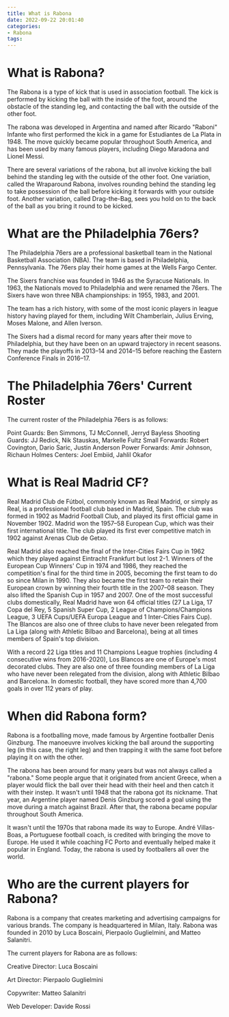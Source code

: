 ```yaml
---
title: What is Rabona
date: 2022-09-22 20:01:40
categories:
- Rabona
tags:
---
```



#  What is Rabona?

The Rabona is a type of kick that is used in association football. The kick is performed by kicking the ball with the inside of the foot, around the obstacle of the standing leg, and contacting the ball with the outside of the other foot.

The rabona was developed in Argentina and named after Ricardo "Raboni" Infante who first performed the kick in a game for Estudiantes de La Plata in 1948. The move quickly became popular throughout South America, and has been used by many famous players, including Diego Maradona and Lionel Messi.

There are several variations of the rabona, but all involve kicking the ball behind the standing leg with the outside of the other foot. One variation, called the Wraparound Rabona, involves rounding behind the standing leg to take possession of the ball before kicking it forwards with your outside foot. Another variation, called Drag-the-Bag, sees you hold on to the back of the ball as you bring it round to be kicked.

#  What are the Philadelphia 76ers? 

The Philadelphia 76ers are a professional basketball team in the National Basketball Association (NBA). The team is based in Philadelphia, Pennsylvania. The 76ers play their home games at the Wells Fargo Center. 

The Sixers franchise was founded in 1946 as the Syracuse Nationals. In 1963, the Nationals moved to Philadelphia and were renamed the 76ers. The Sixers have won three NBA championships: in 1955, 1983, and 2001. 

The team has a rich history, with some of the most iconic players in league history having played for them, including Wilt Chamberlain, Julius Erving, Moses Malone, and Allen Iverson. 

The Sixers had a dismal record for many years after their move to Philadelphia, but they have been on an upward trajectory in recent seasons. They made the playoffs in 2013–14 and 2014–15 before reaching the Eastern Conference Finals in 2016–17. 

# The Philadelphia 76ers' Current Roster 

The current roster of the Philadelphia 76ers is as follows: 

 Point Guards: Ben Simmons, TJ McConnell, Jerryd Bayless
Shooting Guards: JJ Redick, Nik Stauskas, Markelle Fultz 
Small Forwards: Robert Covington, Dario Saric, Justin Anderson 
Power Forwards: Amir Johnson, Richaun Holmes
Centers: Joel Embiid, Jahlil Okafor

#  What is Real Madrid CF?

Real Madrid Club de Fútbol, commonly known as Real Madrid, or simply as Real, is a professional football club based in Madrid, Spain. The club was formed in 1902 as Madrid Football Club, and played its first official game in November 1902. Madrid won the 1957–58 European Cup, which was their first international title. The club played its first ever competitive match in 1902 against Arenas Club de Getxo.

Real Madrid also reached the final of the Inter-Cities Fairs Cup in 1962 which they played against Eintracht Frankfurt but lost 2-1. Winners of the European Cup Winners' Cup in 1974 and 1986, they reached the competition's final for the third time in 2005, becoming the first team to do so since Milan in 1990. They also became the first team to retain their European crown by winning their fourth title in the 2007–08 season. They also lifted the Spanish Cup in 1957 and 2007. One of the most successful clubs domestically, Real Madrid have won 64 official titles (27 La Liga, 17 Copa del Rey, 5 Spanish Super Cup, 2 League of Champions/Champions League, 3 UEFA Cups/UEFA Europa League and 1 Inter-Cities Fairs Cup). The Blancos are also one of three clubs to have never been relegated from La Liga (along with Athletic Bilbao and Barcelona), being at all times members of Spain's top division.

With a record 22 Liga titles and 11 Champions League trophies (including 4 consecutive wins from 2016-2020), Los Blancos are one of Europe's most decorated clubs. They are also one of three founding members of La Liga who have never been relegated from the division, along with Athletic Bilbao and Barcelona. In domestic football, they have scored more than 4,700 goals in over 112 years of play.

#  When did Rabona form? 
Rabona is a footballing move, made famous by Argentine footballer Denis Ginzburg. The manoeuvre involves kicking the ball around the supporting leg (in this case, the right leg) and then trapping it with the same foot before playing it on with the other. 

The rabona has been around for many years but was not always called a "rabona." Some people argue that it originated from ancient Greece, when a player would flick the ball over their head with their heel and then catch it with their instep. It wasn't until 1948 that the rabona got its nickname. That year, an Argentine player named Denis Ginzburg scored a goal using the move during a match against Brazil. After that, the rabona became popular throughout South America. 

It wasn't until the 1970s that rabona made its way to Europe. André Villas-Boas, a Portuguese football coach, is credited with bringing the move to Europe. He used it while coaching FC Porto and eventually helped make it popular in England. Today, the rabona is used by footballers all over the world.

#  Who are the current players for Rabona?

Rabona is a company that creates marketing and advertising campaigns for various brands. The company is headquartered in Milan, Italy. Rabona was founded in 2010 by Luca Boscaini, Pierpaolo Guglielmini, and Matteo Salanitri.

The current players for Rabona are as follows:

Creative Director: Luca Boscaini

Art Director: Pierpaolo Guglielmini

Copywriter: Matteo Salanitri 

Web Developer: Davide Rossi 


